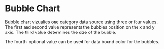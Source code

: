# Bubble Chart

Bubble chart vizualies one category data source using three or four values. The first and second value represents the bubbles position on the x and y axis. The third value determines the size of the bubble.

The fourth, optional value can be used for data bound color for the bubbles. 
